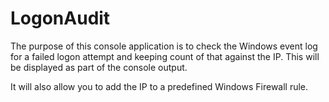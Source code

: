 # LogonAudit

The purpose of this console application is to check the Windows event log for a failed logon attempt and keeping count of that against the IP. This will be displayed as part of the console output.

It will also allow you to add the IP to a predefined Windows Firewall rule.




